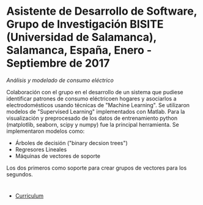 # **Asistente de Desarrollo de Software, Grupo de Investigación BISITE (Universidad de Salamanca), Salamanca, España, Enero - Septiembre de 2017**

*Análisis y modelado de consumo eléctrico*

Colaboración con el grupo en el desarrollo de un sistema que pudiese identificar patrones  de consumo eléctricoen hogares y asociarlos a electrodomésticos usando técnicas de "Machine Learning". Se utilizaron modelos de "Supervised Learning" implementados con Matlab. Para la visualización y preprocesado de los datos de entrenamiento python (matplotlib, seaborn, scipy y numpy) fue la principal herramienta. Se implementaron modelos como: 

- Árboles de decisión ("binary decsion trees")
- Regresores Lineales
- Máquinas de vectores de soporte

Los dos primeros como soporte para crear grupos de vectores para los segundos.

# 

- [Curriculum](https://github.com/deltafordavi/CV)
